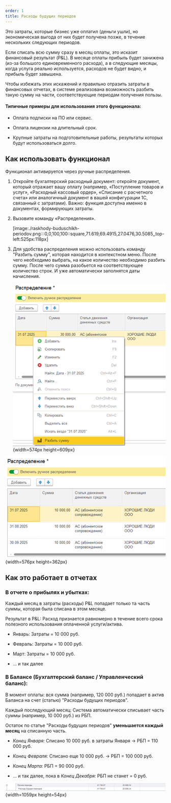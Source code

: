 ```yaml
---
order: 1
title: Расходы будущих периодов
---
```


Это затраты, которые бизнес уже оплатил (деньги ушли), но экономическая выгода от них будет получена позже, в течение нескольких следующих периодов.

Если списать всю сумму сразу в месяц оплаты, это исказит финансовый результат (P&L). В месяце оплаты прибыль будет занижена (из-за большого единовременного расхода), а в следующие месяцы, когда услуга реально используется, расходов не будет видно, и прибыль будет завышена.

Чтобы избежать этих искажений и правильно отразить затраты в финансовых отчетах, в системе реализована возможность разбить такую сумму на части, соответствующие периодам получения пользы.

#### Типичные примеры для использования этого функционала:

-  Оплата подписки на ПО или сервис.

-  Оплата лицензии на длительный срок.

-  Крупные затраты на подготовительные работы, результаты которых будут использоваться долго.

## **Как использовать функционал**

Функционал активируется через ручные распределения.

1. Откройте бухгалтерский расходный документ: откройте документ, который отражает вашу оплату (например, «Поступление товаров и услуг», «Расходный кассовый ордер», «Списание с расчетного счета» или аналогичный документ в вашей конфигурации 1С, связанный с затратами). Важно: функция доступна именно в документах, формирующих затраты.

2. Вызовите команду «Распределения».

   [image:./raskhody-buduschikh-periodov.png:::0,0,100,100::square,71.619,69.4915,27.0476,30.5085,,top-left:525px:118px]

3. Для удобства распределения можно использовать команду "Разбить сумму", которая находится в контекстном меню. После чего необходимо выбрать, на какое количество необходимо разбить сумму. После чего сумма разобьется на соответствующее количество строк. И уже автоматически заполнятся даты начисления.

   ![](./raskhody-buduschikh-periodov-2.png){width=574px height=609px}

![](./raskhody-buduschikh-periodov-3.png){width=576px height=362px}



## **Как это работает в отчетах**

### **В отчете о прибылях и убытках:**

Каждый месяц в затраты (расходы) P&L попадает только та часть суммы, которая была списана в этом месяце.

Результат в P&L: Расход признается равномерно в течение всего срока полезного использования оплаченной услуги/актива.

-  Январь: Затраты = 10 000 руб.

-  Февраль: Затраты = 10 000 руб.

-  Март: Затраты = 10 000 руб.

-  ... и так далее

### **В Балансе (Бухгалтерский баланс / Управленческий баланс):**

В момент оплаты: вся сумма (например, 120 000 руб.) попадает в актив Баланса на счет (статью) "Расходы будущих периодов".

Каждый последующий месяц: Система автоматически списывает часть суммы (например, 10 000 руб.) из РБП.

Остаток по статье "Расходы будущих периодов" **уменьшается каждый месяц** на списанную часть.

-  *Конец Января:* Списано 10 000 руб. в затраты Января -> РБП = 110 000 руб.

-  *Конец Февраля:* Списано еще 10 000 руб. -> РБП = 100 000 руб.

-  *Конец Марта:* РБП = 90 000 руб.

-  ... и так далее, пока в *Конец Декабря:* РБП не станет = 0 руб.

![](./raskhody-buduschikh-periodov-4.png){width=1059px height=54px}